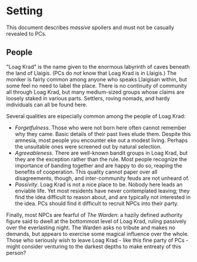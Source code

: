 # Setting

This document describes _massive_ spoilers and must not be casually
revealed to PCs.

## People

"Loag Krad" is the name given to the enormous labyrinth of caves beneath
the land of Llaigis. (PCs do _not_ know that Loag Krad is in Llaigis.)
The moniker is fairly common among anyone who speaks Llaigisan within,
but some feel no need to label the place. There is no continuity of
community all through Loag Krad, but many medium-sized groups whose
claims are loosely staked in various parts. Settlers, roving nomads, and
hardy individuals can all be found here.

Several qualities are especially common among the people of Loag Krad:

*   _Forgetfulness_. Those who were not born here often cannot remember
    why they came. Basic details of their past lives elude them. Despite
    this amnesia, most people you encounter eke out a modest living.
    Perhaps the unsuitable ones were screened out by natural selection.
*   _Agreeableness_. There are well-known bandit groups in Loag Krad,
    but they are the exception rather than the rule. Most people
    recognize the importance of banding together and are happy to do so,
    reaping the benefits of cooperation. This quality cannot paper over
    all disagreements, though, and inter-community feuds are not unheard
    of.
*   _Passivity_. Loag Krad is not a nice place to be. Nobody here leads
    an enviable life. Yet most residents have never contemplated
    leaving; they find the idea difficult to reason about, and are
    typically not interested in the idea. PCs should find it difficult
    to recruit NPCs into their party.

Finally, most NPCs are fearful of _The Warden_: a hazily defined
authority figure said to dwell at the bottommost level of Loag Krad,
ruling passively over the everlasting night. The Warden asks no tribute
and makes no demands, but appears to exercise some magical influence
over the whole. Those who seriously wish to leave Loag Krad - like this
fine party of PCs - might consider venturing to the darkest depths to
make entreaty of this person?
